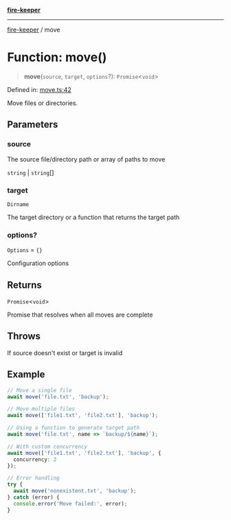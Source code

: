 [**fire-keeper**](../README.md)

***

[fire-keeper](../README.md) / move

# Function: move()

> **move**(`source`, `target`, `options`?): `Promise`\<`void`\>

Defined in: [move.ts:42](https://github.com/phonowell/fire-keeper/blob/master/src/move.ts#L42)

Move files or directories.

## Parameters

### source

The source file/directory path or array of paths to move

`string` | `string`[]

### target

`Dirname`

The target directory or a function that returns the target path

### options?

`Options` = `{}`

Configuration options

## Returns

`Promise`\<`void`\>

Promise that resolves when all moves are complete

## Throws

If source doesn't exist or target is invalid

## Example

```typescript
// Move a single file
await move('file.txt', 'backup');

// Move multiple files
await move(['file1.txt', 'file2.txt'], 'backup');

// Using a function to generate target path
await move('file.txt', name => `backup/${name}`);

// With custom concurrency
await move(['file1.txt', 'file2.txt'], 'backup', {
  concurrency: 2
});

// Error handling
try {
  await move('nonexistent.txt', 'backup');
} catch (error) {
  console.error('Move failed:', error);
}
```
